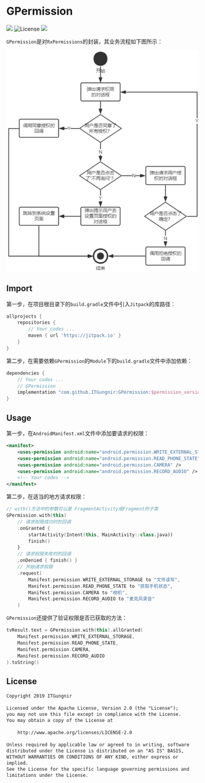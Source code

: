 # GPermission

[![](https://jitpack.io/v/ITGungnir/GPermission.svg)](https://jitpack.io/#ITGungnir/GPermission)
![License](https://img.shields.io/badge/License-Apache2.0-blue.svg)
![](https://img.shields.io/badge/Email-itgungnir@163.com-ff69b4.svg)

`GPermission`是对`RxPermissions`的封装，其业务流程如下图所示：

![](./images/g_permission_instruction.png)

## Import
第一步，在项目根目录下的`build.gradle`文件中引入`Jitpack`的库路径：
```groovy
allprojects {
    repositories {
        // Your codes ...
        maven { url 'https://jitpack.io' }
    }
}
```
第二步，在需要依赖`GPermission`的`Module`下的`build.gradle`文件中添加依赖：
```groovy
dependencies {
    // Your codes ...
    // GPermission
    implementation "com.github.ITGungnir:GPermission:$permission_version"
}
```

## Usage
第一步，在`AndroidManifest.xml`文件中添加要请求的权限：
```xml
<manifest>
    <uses-permission android:name="android.permission.WRITE_EXTERNAL_STORAGE" />
    <uses-permission android:name="android.permission.READ_PHONE_STATE" />
    <uses-permission android:name="android.permission.CAMERA" />
    <uses-permission android:name="android.permission.RECORD_AUDIO" />
    <!-- Your codes -->
</manifest>
```

第二步，在适当的地方请求权限：
```kotlin
// with()方法中的参数可以是 FragmentActivity或Fragment的子类
GPermission.with(this)
    // 请求权限成功时的回调
    .onGranted {
        startActivity(Intent(this, MainActivity::class.java))
        finish()
    }
    // 请求权限失败时的回调
    .onDenied { finish() }
    // 开始请求权限
    .request(
        Manifest.permission.WRITE_EXTERNAL_STORAGE to "文件读写",
        Manifest.permission.READ_PHONE_STATE to "获取手机状态",
        Manifest.permission.CAMERA to "相机",
        Manifest.permission.RECORD_AUDIO to "麦克风录音"
    )
```
`GPermission`还提供了验证权限是否已获取的方法：
```kotlin
tvResult.text = GPermission.with(this).allGranted(
    Manifest.permission.WRITE_EXTERNAL_STORAGE,
    Manifest.permission.READ_PHONE_STATE,
    Manifest.permission.CAMERA,
    Manifest.permission.RECORD_AUDIO
).toString()
```

## License
```text
Copyright 2019 ITGungnir

Licensed under the Apache License, Version 2.0 (the "License");
you may not use this file except in compliance with the License.
You may obtain a copy of the License at

    http://www.apache.org/licenses/LICENSE-2.0

Unless required by applicable law or agreed to in writing, software
distributed under the License is distributed on an "AS IS" BASIS,
WITHOUT WARRANTIES OR CONDITIONS OF ANY KIND, either express or implied.
See the License for the specific language governing permissions and
limitations under the License.
```